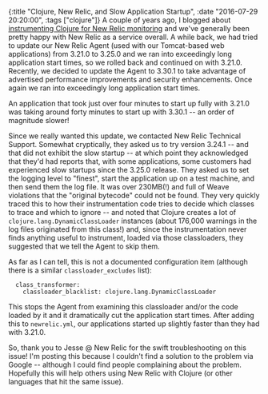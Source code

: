{:title "Clojure, New Relic, and Slow Application Startup",
 :date "2016-07-29 20:20:00",
 :tags ["clojure"]}
A couple of years ago, I blogged about [instrumenting Clojure for New Relic monitoring](http://corfield.org/blog/2013/05/01/instrumenting-clojure-for-new-relic-monitoring/) and we've generally been pretty happy with New Relic as a service overall. A while back, we had tried to update our New Relic Agent (used with our Tomcat-based web applications) from 3.21.0 to 3.25.0 and we ran into exceedingly long application start times, so we rolled back and continued on with 3.21.0. Recently, we decided to update the Agent to 3.30.1 to take advantage of advertised performance improvements and security enhancements. Once again we ran into exceedingly long application start times.

An application that took just over four minutes to start up fully with 3.21.0 was taking around forty minutes to start up with 3.30.1 -- an order of magnitude slower!<!-- more -->

Since we really wanted this update, we contacted New Relic Technical Support. Somewhat cryptically, they asked us to try version 3.24.1 -- and that did not exhibit the slow startup -- at which point they acknowledged that they'd had reports that, with some applications, some customers had experienced slow startups since the 3.25.0 release. They asked us to set the logging level to "finest", start the application up on a test machine, and then send them the log file. It was over 230MB(!) and full of Weave violations that the "original bytecode" could not be found. They very quickly traced this to how their instrumentation code tries to decide which classes to trace and which to ignore -- and noted that Clojure creates a lot of `clojure.lang.DynamicClassLoader` instances (about 176,000 warnings in the log files originated from this class!) and, since the instrumentation never finds anything useful to instrument, loaded via those classloaders, they suggested that we tell the Agent to skip them.

As far as I can tell, this is not a documented configuration item (although there is a similar `classloader_excludes` list):
```
  class_transformer:
    classloader_blacklist: clojure.lang.DynamicClassLoader
```
This stops the Agent from examining this classloader and/or the code loaded by it and it dramatically cut the application start times. After adding this to `newrelic.yml`, our applications started up slightly faster than they had with 3.21.0.

So, thank you to Jesse @ New Relic for the swift troubleshooting on this issue! I'm posting this because I couldn't find a solution to the problem via Google -- although I could find people complaining about the problem. Hopefully this will help others using New Relic with Clojure (or other languages that hit the same issue).

